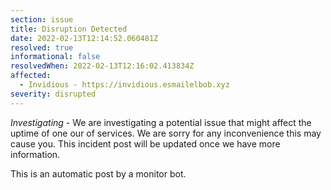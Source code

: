```yaml
---
section: issue
title: Disruption Detected
date: 2022-02-13T12:14:52.060481Z
resolved: true
informational: false
resolvedWhen: 2022-02-13T12:16:02.413834Z
affected:
  - Invidious - https://invidious.esmailelbob.xyz
severity: disrupted
---
```

*Investigating* - We are investigating a potential issue that might affect the uptime of one our of services. We are sorry for any inconvenience this may cause you. This incident post will be updated once we have more information.

This is an automatic post by a monitor bot.
        